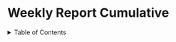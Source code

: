 # Weekly Report Cumulative

<details>
<summary>Table of Contents</summary>

- [Weekly Report Cumulative](#weekly-report-cumulative)
  - [Scope](#scope)
  - [Weekly Report - Week 1](#weekly-report---week-1)
    - [Overview](#overview)
    - [Goals](#goals)
    - [Key Accomplishments](#key-accomplishments)
    - [Next Week](#next-week)
    - [Meeting \& Collaborations](#meeting--collaborations)
    - [Other Notes](#other-notes)
  - [Weekly Report - Week 2](#weekly-report---week-2)
    - [Overview](#overview-1)
    - [Goals](#goals-1)
    - [Key Accomplishments](#key-accomplishments-1)
    - [Next Week](#next-week-1)
    - [Meeting \& Collaborations](#meeting--collaborations-1)
    - [Other Notes](#other-notes-1)
  - [Weekly Report - Week 3](#weekly-report---week-3)
    - [Overview](#overview-2)
    - [Goals](#goals-2)
    - [Key Accomplishments](#key-accomplishments-2)
    - [Next Week](#next-week-2)
    - [Other Notes](#other-notes-2)
  - [Weekly Report - Week 4](#weekly-report---week-4)
    - [Overview](#overview-3)
    - [Goals](#goals-3)
    - [Key Accomplishments](#key-accomplishments-3)
    - [Next Week](#next-week-3)
    - [Other Notes](#other-notes-3)
  - [Weekly Report - Week 5](#weekly-report---week-5)
    - [Overview](#overview-4)
    - [Goals](#goals-4)
    - [Key Accomplishments](#key-accomplishments-4)
    - [Next Week](#next-week-4)
    - [Other Notes](#other-notes-4)
  - [Weekly Report - Week 6](#weekly-report---week-6)
    - [Overview](#overview-5)
    - [Goals](#goals-5)
    - [Key Accomplishments](#key-accomplishments-5)
    - [Next Week](#next-week-5)
    - [Other Notes](#other-notes-5)
  - [Weekly Report - Week 7](#weekly-report---week-7)
    - [Overview](#overview-6)

<details>

## Scope
This document copies all the weekly reports in a single document, providing a quick overview of the project’s goals, key accomplishments and challenges.


## Weekly Report - Week 1

### Overview

The week began with the presentation of the 7-week project, which focuses on creating a serious game. We had a conversation with the teacher to understand the expectations and requirements for the project.

### Goals

1. **First Brainstorm on the Game and What to Produce as a Serious Game:**
   - The main goal was to create a serious game centered around climate change. All team members discussed the type of game we would make and the climate change mechanics to include.

2. **Finalize the Project Concept:**
   - We decided to develop a city-building game. The player will make decisions on how to build the city, affecting the carbon footprint and CO2 emissions, which in turn impacts the climate.

3. **Study Climate Change:**
   - To create a sustainable city-building game, we studied the various causes of climate change and selected the aspects we would adapt for our game.

4. **Learn Godot:**
   - Godot is the game engine we will use to develop the game. None of the team members had prior experience with Godot.

### Key Accomplishments

- ✅ Brainstormed and decided on the type of serious game to produce.
- ✅ Finalized the project concept overview.
- ✅ Began learning Godot.

### Next Week

1. Hold a final meeting to decide what we will implement in our game.
2. Start and complete the README document.
3. Search for templates to use for building the game.
4. Start implementing the game design user interface.
5. Start and complete the project charter.
6. Begin working on the functional specifications document.

### Meeting & Collaborations

We held a meeting on Wednesday where we concluded on creating a sustainable city-building game. Guillaume Deramchi, the Technical Writer, proposed the city-building idea on the first day of school, and we had a brief discussion with the teacher who agreed with our project. It was left to us to decide on the game's mechanics and overall design.

### Other Notes

To conclude, the week started with a lot of passion and many ideas. All team members are eager to develop an educational game, and I hope things will continue to progress smoothly.


## Weekly Report - Week 2

### Overview

The week began with task planning. We focused on understanding the concept of climate change, identifying the key mechanics for our game, and determining what we will teach players, as it is a serious game.

### Goals

1. **Final Brainstorm:**
   - Outline key mechanics and educational goals.

2. **README Document:**
   - Assigned to Jason Grosso. Includes project links and team member roles.

3. **Templates for the Game:**
   - Manech Laguens and Victor Leroy are finding templates to save time.

4. **Game Design User Interface:**
   - Implement the game environment with trees and roads as a prototype starting point.

5. **Project Charter:**
   - Describe project goals, objectives, and resource requirements.

6. **Functional Specification Document:**
   - Outline project scope(what is the project all about). Due November 22, 2024. Handled by Guillaume Deramchi.

### Key Accomplishments

- ✅ Final Brainstorm
- ✅ README Document
- ✅ Templates for the Game
- ✅ Project Charter

### Next Week

1. Complete the functional specification document.
2. Have at least a visual representation of our game implemented.
3. Start the technical specification document.
4. Begin implementing the game prototype.
5. Start implementing the basic core mechanics of the game.

### Meeting & Collaborations

Final meeting decided to focus on the impact of CO2 emissions and the carbon footprint of infrastructure and transportation in a city. The game will show how player decisions affect the city's ecosystem.

### Other Notes

The week was productive, but we didn't meet all requirements due to limited project time. We will complete everything next week with available time.


## Weekly Report - Week 3

### Overview

This week, our main objective was to start the game prototype, aiming to have a visual representation of the game environment and, if possible, the game logic. Additionally, we worked on completing, and starting some essential documents.


### Goals

1. **Technical Specification Document:**
   - Assigned to Lucas Aubard. Responsible for explaining how the game will be built in the technical document.

2. **Start the Game Prototype:**
   - Manech Laguens, Victor Leroy, and Lucas Aubard are in charge of creating the first version of the prototype.
     - **Game Design User Interface:** Implement the game environment with buildings, trees and roads.
     - **Game Main Loop:** Create an inventory where players can select and place different buildings, and roads in the environment to make up the city.

3. **Functional Specification Document:**
   - Submit the functional document. Due November 22, 2024. Handled by Guillaume DERAMCHI.

4. **Test Plan Document:**
   - Begin drafting the test plan document.


### Key Accomplishments

- ✅ Started the game prototype.
- ✅ Completed the Functional Specification Document.


### Next Week

1. Complete the technical specification document.
2. Conduct unit tests.
3. Continue implementing the basic core mechanics of the game.
4. Continue improving the game UI.
5. Start drafting the User Manual.
6. Begin the Test Plan Document.


### Other Notes

The week was moderately productive. While we didn't complete all our goals, we exceeded expectations on the tasks we did complete. This delay does not affect the project deadlines, and we are on track.


## Weekly Report - Week 4

### Overview

We had three hours of project time this week, which was not enough to complete all our tasks.

### Goals

1. **Submit Technical Specification Document:**
   - Assigned to Lucas Aubard. Responsible for submitting the technical document before the deadline.

2. **User Manual:**
   - Assigned to Jason Grosso. Responsible for creating a user-friendly game guidebook to explain how the game functions.

### Key Accomplishments

- ✅ Completed the Technical Specification Document.

### Next Week

1. Conduct unit tests to ensure the game is bug-free.
2. Continue implementing the basic core mechanics of the game.
3. Continue improving the game UI.

### Other Notes

The week was not productive due to a lack of project time. We need to work over the weekend to catch up and meet deadlines. We have critical tasks running out of their due date that must be completed as soon as possible to avoid delays and potential issues later.


## Weekly Report - Week 5

### Overview

This week was not as productive as expected, and time is running out.

### Goals

1. **Submit Test Plan Document:**
   - Submit the test plan document before the deadline. Assigned to: Habi CAILLEAU.

2. **Refine Game Features Based on Feedback:**
   - For the next two weeks, gather feedback from testers and make improvements based on their input.

3. **Game Balancing:**
   - Over the next two weeks, starting from this week, work on balancing the game mechanics.

4. **Game Optimization:**
   - Over the next two weeks, starting from this week, focus on optimizing game performance.

### Key Accomplishments

- ✅ Completed and submitted the Test Plan Document.

### Next Week

1. Finalize all game features and deliver the product.
2. Continue refining game features based on feedback.
3. Complete game balancing.
4. Complete User Manual.

### Other Notes

The week was less productive due to time constraints and a lack of engagement with the project. To address this, we have decided to adjust our initial goals and focus on delivering an MVP (Minimum Viable Product) as the final product. This is necessary given the remaining time for this project.


## Weekly Report - Week 6

### Overview

The week went very well, with all team members engaged in their assigned tasks to deliver an MVP (Minimum Viable Product).

### Goals

1. **Submit User Manual:**
   - Submit the document that clearly outlines the functionality of the game (guide book). Assigned to: Jason GROSSO.

2. **Game Balancing:**
   - Over the next two weeks, starting from this week, work on balancing the game mechanics.

3. **Game Optimization:**
   - Ensure the Minimum Viable Product functionality is working well and has been revised for error checking.

4. **Submit the MVP (Minimum Viable Product):**
   - At the end of the week (Friday, 13 DEC), at 4:50 PM, submit the MVP product.

### Key Accomplishments

- ✅ User Manual
- ✅ Game Balancing
- ✅ Game Optimization
- ✅ MVP

### Next Week

Rehearse and prepare for the final Oral Exam Project Presentation.

### Other Notes

Throughout the project, we had difficulties, mostly at the beginning. However, with feedback and more engagement, we worked hard over the last two weeks to deliver at least an MVP.


## Weekly Report - Week 7

### Overview

The week went very well, with all team members engaged in presenting the project during the oral exam sessions. We trained for days to prepare for this final oral exam presentation. However, the presentation did not satisfy the jury, and we received negative feedback concerning the game MVP we created and . Despite this, we have taken all the feedback into account and are planning to ensure we do not repeat the same errors in future projects.